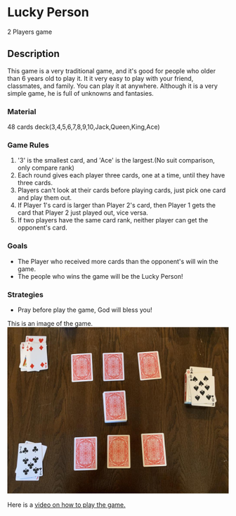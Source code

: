 <!-- Name: Site Wei -->
<!-- CPSC 386-03-->
<!-- 2022-02-11 -->
<!-- sitew@csu.fullerton.edu -->
<!-- @wst93444 -->
<!-- # -->
<!-- Lab 01-01 -->
<!-- # -->
<!-- This is my traditional game project. -->
# Lucky Person

2 Players game

## Description

This game is a very traditional game, and it's good for people who older than 6 years old to play it. It it very easy to play with your friend, classmates, and family. You can play it at anywhere. Although it is a very simple game, he is full of unknowns and fantasies. 

### Material

48 cards deck(3,4,5,6,7,8,9,10,Jack,Queen,King,Ace)

### Game Rules

1. '3' is the smallest card, and 'Ace' is the largest.(No suit comparison, only compare rank)
1. Each round gives each player three cards, one at a time, until they have three cards.
1. Players can't look at their cards before playing cards, just pick one card and play them out.
1. If Player 1's card is larger than Player 2's card, then Player 1 gets the card that Player 2 just played out, vice versa.
1. If two players have the same card rank, neither player can get the opponent's card.

### Goals
* The Player who received more cards than the opponent's will win the game.
* The people who wins the game will be the Lucky Person!

### Strategies
* Pray before play the game, God will bless you!


This is an image of the game.
![Lucky_Person_Game](images/lukcy_person_small.jpg)

Here is a [video on how to play the game.](https://drive.google.com/file/d/1w3Bo5lF6ZVrBO7vSvxMjl2ujsK8U7_OR/view?usp=sharing)
